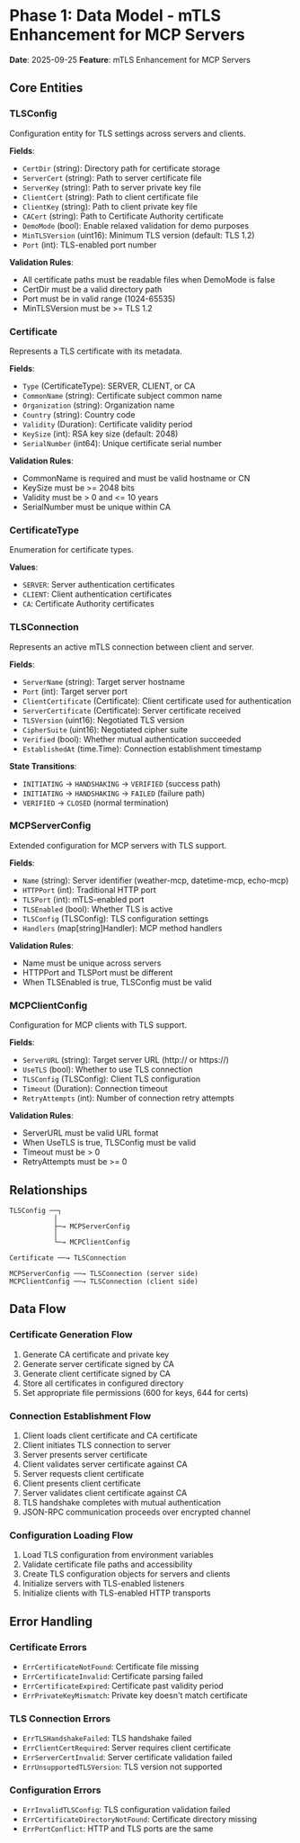# Phase 1: Data Model - mTLS Enhancement for MCP Servers

**Date**: 2025-09-25
**Feature**: mTLS Enhancement for MCP Servers

## Core Entities

### TLSConfig
Configuration entity for TLS settings across servers and clients.

**Fields**:
- `CertDir` (string): Directory path for certificate storage
- `ServerCert` (string): Path to server certificate file
- `ServerKey` (string): Path to server private key file
- `ClientCert` (string): Path to client certificate file
- `ClientKey` (string): Path to client private key file
- `CACert` (string): Path to Certificate Authority certificate
- `DemoMode` (bool): Enable relaxed validation for demo purposes
- `MinTLSVersion` (uint16): Minimum TLS version (default: TLS 1.2)
- `Port` (int): TLS-enabled port number

**Validation Rules**:
- All certificate paths must be readable files when DemoMode is false
- CertDir must be a valid directory path
- Port must be in valid range (1024-65535)
- MinTLSVersion must be >= TLS 1.2

### Certificate
Represents a TLS certificate with its metadata.

**Fields**:
- `Type` (CertificateType): SERVER, CLIENT, or CA
- `CommonName` (string): Certificate subject common name
- `Organization` (string): Organization name
- `Country` (string): Country code
- `Validity` (Duration): Certificate validity period
- `KeySize` (int): RSA key size (default: 2048)
- `SerialNumber` (int64): Unique certificate serial number

**Validation Rules**:
- CommonName is required and must be valid hostname or CN
- KeySize must be >= 2048 bits
- Validity must be > 0 and <= 10 years
- SerialNumber must be unique within CA

### CertificateType
Enumeration for certificate types.

**Values**:
- `SERVER`: Server authentication certificates
- `CLIENT`: Client authentication certificates
- `CA`: Certificate Authority certificates

### TLSConnection
Represents an active mTLS connection between client and server.

**Fields**:
- `ServerName` (string): Target server hostname
- `Port` (int): Target server port
- `ClientCertificate` (Certificate): Client certificate used for authentication
- `ServerCertificate` (Certificate): Server certificate received
- `TLSVersion` (uint16): Negotiated TLS version
- `CipherSuite` (uint16): Negotiated cipher suite
- `Verified` (bool): Whether mutual authentication succeeded
- `EstablishedAt` (time.Time): Connection establishment timestamp

**State Transitions**:
- `INITIATING` → `HANDSHAKING` → `VERIFIED` (success path)
- `INITIATING` → `HANDSHAKING` → `FAILED` (failure path)
- `VERIFIED` → `CLOSED` (normal termination)

### MCPServerConfig
Extended configuration for MCP servers with TLS support.

**Fields**:
- `Name` (string): Server identifier (weather-mcp, datetime-mcp, echo-mcp)
- `HTTPPort` (int): Traditional HTTP port
- `TLSPort` (int): mTLS-enabled port
- `TLSEnabled` (bool): Whether TLS is active
- `TLSConfig` (TLSConfig): TLS configuration settings
- `Handlers` (map[string]Handler): MCP method handlers

**Validation Rules**:
- Name must be unique across servers
- HTTPPort and TLSPort must be different
- When TLSEnabled is true, TLSConfig must be valid

### MCPClientConfig
Configuration for MCP clients with TLS support.

**Fields**:
- `ServerURL` (string): Target server URL (http:// or https://)
- `UseTLS` (bool): Whether to use TLS connection
- `TLSConfig` (TLSConfig): Client TLS configuration
- `Timeout` (Duration): Connection timeout
- `RetryAttempts` (int): Number of connection retry attempts

**Validation Rules**:
- ServerURL must be valid URL format
- When UseTLS is true, TLSConfig must be valid
- Timeout must be > 0
- RetryAttempts must be >= 0

## Relationships

```
TLSConfig ──┐
           │
           ├─→ MCPServerConfig
           │
           └─→ MCPClientConfig

Certificate ──→ TLSConnection

MCPServerConfig ──→ TLSConnection (server side)
MCPClientConfig ──→ TLSConnection (client side)
```

## Data Flow

### Certificate Generation Flow
1. Generate CA certificate and private key
2. Generate server certificate signed by CA
3. Generate client certificate signed by CA
4. Store all certificates in configured directory
5. Set appropriate file permissions (600 for keys, 644 for certs)

### Connection Establishment Flow
1. Client loads client certificate and CA certificate
2. Client initiates TLS connection to server
3. Server presents server certificate
4. Client validates server certificate against CA
5. Server requests client certificate
6. Client presents client certificate
7. Server validates client certificate against CA
8. TLS handshake completes with mutual authentication
9. JSON-RPC communication proceeds over encrypted channel

### Configuration Loading Flow
1. Load TLS configuration from environment variables
2. Validate certificate file paths and accessibility
3. Create TLS configuration objects for servers and clients
4. Initialize servers with TLS-enabled listeners
5. Initialize clients with TLS-enabled HTTP transports

## Error Handling

### Certificate Errors
- `ErrCertificateNotFound`: Certificate file missing
- `ErrCertificateInvalid`: Certificate parsing failed
- `ErrCertificateExpired`: Certificate past validity period
- `ErrPrivateKeyMismatch`: Private key doesn't match certificate

### TLS Connection Errors
- `ErrTLSHandshakeFailed`: TLS handshake failed
- `ErrClientCertRequired`: Server requires client certificate
- `ErrServerCertInvalid`: Server certificate validation failed
- `ErrUnsupportedTLSVersion`: TLS version not supported

### Configuration Errors
- `ErrInvalidTLSConfig`: TLS configuration validation failed
- `ErrCertificateDirectoryNotFound`: Certificate directory missing
- `ErrPortConflict`: HTTP and TLS ports are the same
